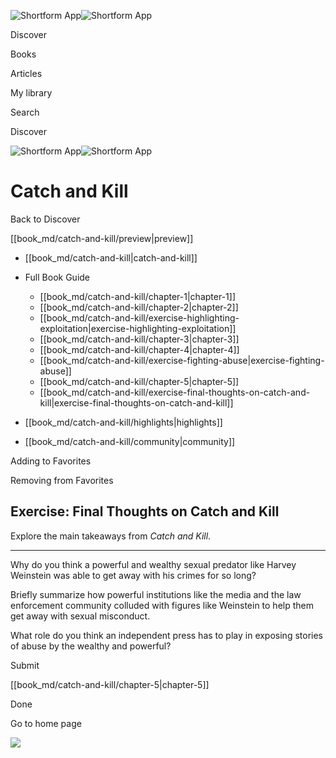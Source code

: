 ![Shortform App](/img/logo.36a2399e.svg)![Shortform App](/img/logo-dark.70c1b072.svg)

Discover

Books

Articles

My library

Search

Discover

![Shortform App](/img/logo.36a2399e.svg)![Shortform App](/img/logo-dark.70c1b072.svg)

# Catch and Kill

Back to Discover

[[book_md/catch-and-kill/preview|preview]]

  * [[book_md/catch-and-kill|catch-and-kill]]
  * Full Book Guide

    * [[book_md/catch-and-kill/chapter-1|chapter-1]]
    * [[book_md/catch-and-kill/chapter-2|chapter-2]]
    * [[book_md/catch-and-kill/exercise-highlighting-exploitation|exercise-highlighting-exploitation]]
    * [[book_md/catch-and-kill/chapter-3|chapter-3]]
    * [[book_md/catch-and-kill/chapter-4|chapter-4]]
    * [[book_md/catch-and-kill/exercise-fighting-abuse|exercise-fighting-abuse]]
    * [[book_md/catch-and-kill/chapter-5|chapter-5]]
    * [[book_md/catch-and-kill/exercise-final-thoughts-on-catch-and-kill|exercise-final-thoughts-on-catch-and-kill]]
  * [[book_md/catch-and-kill/highlights|highlights]]
  * [[book_md/catch-and-kill/community|community]]



Adding to Favorites 

Removing from Favorites 

## Exercise: Final Thoughts on Catch and Kill

Explore the main takeaways from _Catch and Kill_.

* * *

Why do you think a powerful and wealthy sexual predator like Harvey Weinstein was able to get away with his crimes for so long?

Briefly summarize how powerful institutions like the media and the law enforcement community colluded with figures like Weinstein to help them get away with sexual misconduct.

What role do you think an independent press has to play in exposing stories of abuse by the wealthy and powerful?

Submit 

[[book_md/catch-and-kill/chapter-5|chapter-5]]

Done

Go to home page 

![](https://bat.bing.com/action/0?ti=56018282&Ver=2&mid=4b02f95a-3ee8-4c67-a4de-4ec6bf84f49a&sid=49fff5b0636c11eeb9c611038afc8668&vid=4a005010636c11ee80c703d4c4a7acd5&vids=0&msclkid=N&pi=0&lg=en-US&sw=800&sh=600&sc=24&nwd=1&tl=Shortform%20%7C%20Book&p=https%3A%2F%2Fwww.shortform.com%2Fapp%2Fbook%2Fcatch-and-kill%2Fexercise-final-thoughts-on-catch-and-kill&r=&lt=485&evt=pageLoad&sv=1&rn=853050)
